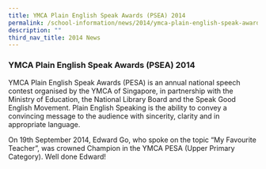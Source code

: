 ```yaml
---
title: YMCA Plain English Speak Awards (PSEA) 2014
permalink: /school-information/news/2014/ymca-plain-english-speak-awards/
description: ""
third_nav_title: 2014 News
---
```

### **YMCA Plain English Speak Awards (PSEA) 2014**
YMCA Plain English Speak Awards (PESA) is an annual national speech contest organised by the YMCA of Singapore, in partnership with the Ministry of Education, the National Library Board and the Speak Good English Movement. Plain English Speaking is the ability to convey a convincing message to the audience with sincerity, clarity and in appropriate language. 

On 19th September 2014, Edward Go, who spoke on the topic “My Favourite Teacher”, was crowned Champion in the YMCA PESA (Upper Primary Category). Well done Edward!